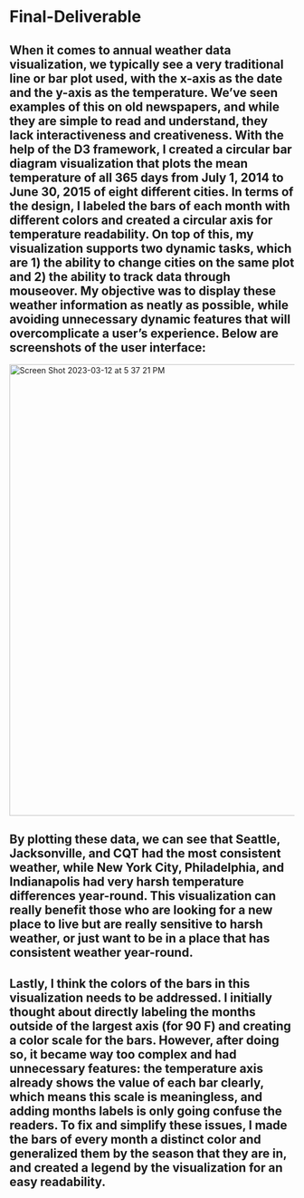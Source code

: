 # Final-Deliverable


## When it comes to annual weather data visualization, we typically see a very traditional line or bar plot used, with the x-axis as the date and the y-axis as the temperature. We’ve seen  examples of this on old newspapers, and while they are simple to read and understand, they lack interactiveness and creativeness. With the help of the D3 framework, I created a circular bar diagram visualization that plots the mean temperature of all 365 days from July 1, 2014 to June 30, 2015 of eight different cities. In terms of the design, I labeled the bars of each month with different colors and created a circular axis for temperature readability. On top of this, my visualization supports two dynamic tasks, which are 1) the ability to change cities on the same plot and 2) the ability to track data through mouseover. My objective was to display these weather information as neatly as possible, while avoiding unnecessary dynamic features that will overcomplicate a user’s experience. Below are screenshots of the user interface:

<img width="797" alt="Screen Shot 2023-03-12 at 5 37 21 PM" src="https://user-images.githubusercontent.com/102645083/224612557-2382b4dd-e7ca-47f3-a8c6-6d8542857fc4.png">


## By plotting these data, we can see that Seattle, Jacksonville, and CQT had the most consistent weather, while New York City, Philadelphia, and Indianapolis had very harsh temperature differences year-round. This visualization can really benefit those who are looking for a new place to live but are really sensitive to harsh weather, or just want to be in a place that has consistent weather year-round.


## Lastly, I think the colors of the bars in this visualization needs to be addressed. I initially thought about directly labeling the months outside of the largest axis (for 90 F) and creating a color scale for the bars. However, after doing so, it became way too complex and had unnecessary features: the temperature axis already shows the value of each bar clearly, which means this scale is meaningless, and adding months labels is only going confuse the readers. To fix and simplify these issues, I made the bars of every month a distinct color and generalized them by the season that they are in, and created a legend by the visualization for an easy readability.  




